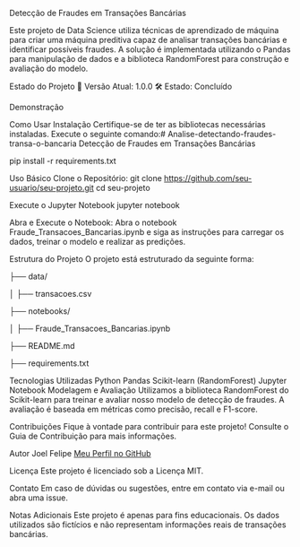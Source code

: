 Detecção de Fraudes em Transações Bancárias

Este projeto de Data Science utiliza técnicas de aprendizado de máquina para criar uma máquina preditiva capaz de analisar transações bancárias e identificar possíveis fraudes. A solução é implementada utilizando o Pandas para manipulação de dados e a biblioteca RandomForest para construção e avaliação do modelo.

Estado do Projeto
🚀 Versão Atual: 1.0.0
🛠️ Estado: Concluído

Demonstração

Como Usar
Instalação
Certifique-se de ter as bibliotecas necessárias instaladas. Execute o seguinte comando:# Analise-detectando-fraudes-transa-o-bancaria
Detecção de Fraudes em Transações Bancárias

pip install -r requirements.txt


Uso Básico
Clone o Repositório:
git clone https://github.com/seu-usuario/seu-projeto.git
cd seu-projeto


Execute o Jupyter Notebook
jupyter notebook


Abra e Execute o Notebook:
Abra o notebook Fraude_Transacoes_Bancarias.ipynb e siga as instruções para carregar os dados, treinar o modelo e realizar as predições.

Estrutura do Projeto
O projeto está estruturado da seguinte forma:

├── data/

│   ├── transacoes.csv

├── notebooks/

│   ├── Fraude_Transacoes_Bancarias.ipynb

├── README.md

├── requirements.txt


Tecnologias Utilizadas
Python
Pandas
Scikit-learn (RandomForest)
Jupyter Notebook
Modelagem e Avaliação
Utilizamos a biblioteca RandomForest do Scikit-learn para treinar e avaliar nosso modelo de detecção de fraudes. A avaliação é baseada em métricas como precisão, recall e F1-score.

Contribuições
Fique à vontade para contribuir para este projeto! Consulte o Guia de Contribuição para mais informações.

Autor
Joel Felipe
[Meu Perfil no GitHub](https://github.com/joel-felipe)

Licença
Este projeto é licenciado sob a Licença MIT.

Contato
Em caso de dúvidas ou sugestões, entre em contato via e-mail ou abra uma issue.

Notas Adicionais
Este projeto é apenas para fins educacionais.
Os dados utilizados são fictícios e não representam informações reais de transações bancárias.
